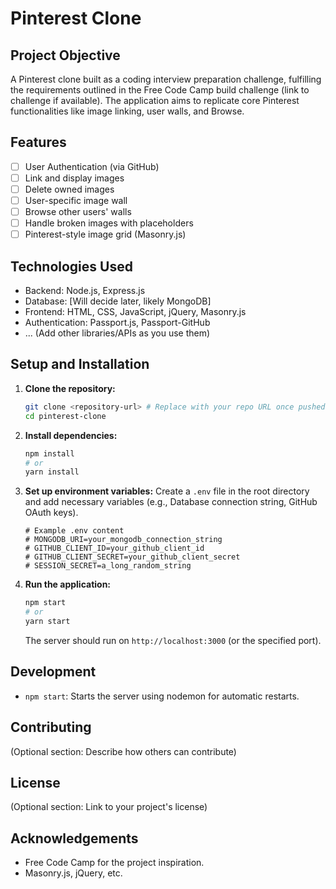 # Pinterest Clone

## Project Objective
A Pinterest clone built as a coding interview preparation challenge, fulfilling the requirements outlined in the Free Code Camp build challenge (link to challenge if available). The application aims to replicate core Pinterest functionalities like image linking, user walls, and Browse.

## Features
- [ ] User Authentication (via GitHub)
- [ ] Link and display images
- [ ] Delete owned images
- [ ] User-specific image wall
- [ ] Browse other users' walls
- [ ] Handle broken images with placeholders
- [ ] Pinterest-style image grid (Masonry.js)

## Technologies Used
- Backend: Node.js, Express.js
- Database: [Will decide later, likely MongoDB]
- Frontend: HTML, CSS, JavaScript, jQuery, Masonry.js
- Authentication: Passport.js, Passport-GitHub
- ... (Add other libraries/APIs as you use them)

## Setup and Installation

1.  **Clone the repository:**
    ```bash
    git clone <repository-url> # Replace with your repo URL once pushed to Git
    cd pinterest-clone
    ```
2.  **Install dependencies:**
    ```bash
    npm install
    # or
    yarn install
    ```
3.  **Set up environment variables:**
    Create a `.env` file in the root directory and add necessary variables (e.g., Database connection string, GitHub OAuth keys).
    ```env
    # Example .env content
    # MONGODB_URI=your_mongodb_connection_string
    # GITHUB_CLIENT_ID=your_github_client_id
    # GITHUB_CLIENT_SECRET=your_github_client_secret
    # SESSION_SECRET=a_long_random_string
    ```
4.  **Run the application:**
    ```bash
    npm start
    # or
    yarn start
    ```
    The server should run on `http://localhost:3000` (or the specified port).

## Development
- `npm start`: Starts the server using nodemon for automatic restarts.

## Contributing
(Optional section: Describe how others can contribute)

## License
(Optional section: Link to your project's license)

## Acknowledgements
- Free Code Camp for the project inspiration.
- Masonry.js, jQuery, etc.